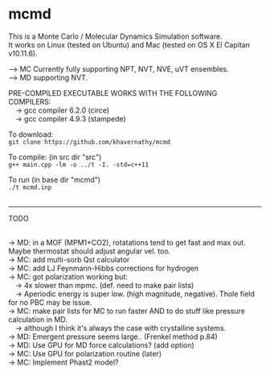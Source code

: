 # mcmd
This is a Monte Carlo / Molecular Dynamics Simulation software.<br />
It works on Linux (tested on Ubuntu) and Mac (tested on OS X El Capitan v10.11.6).<br />

--> MC Currently fully supporting NPT, NVT, NVE, uVT ensembles.  <br />
--> MD supporting NVT.  <br />

PRE-COMPILED EXECUTABLE WORKS WITH THE FOLLOWING COMPILERS:  <br />
&emsp;-> gcc compiler 6.2.0 (circe)  <br />
&emsp;-> gcc compiler 4.9.3 (stampede)  <br />

To download: <br />
`git clone https://github.com/khavernathy/mcmd` <br />

To compile: (in src dir "src")<br />
`g++ main.cpp -lm -o ../t -I. -std=c++11`  <br />

To run (in base dir "mcmd") <br />
`./t mcmd.inp`<br /><br />  
  
<hr />
  
TODO<br /><br />

-> MD: in a MOF (MPM1+CO2), rotatations tend to get fast and max out. Maybe thermostat should adjust angular vel. too.<br />
-> MC: add multi-sorb Qst calculator<br />
-> MC: add LJ Feynmann-Hibbs corrections for hydrogen<br />
-> MC: got polarization working but:<br />
&emsp;-> 4x slower than mpmc. (def. need to make pair lists)<br />
&emsp;-> Aperiodic energy is super low. (high magnitude, negative). Thole field for no PBC may be issue.<br />
-> MC: make pair lists for MC to run faster AND to do stuff like pressure calculation in MD. <br />
&emsp;-> although I think it's always the case with crystalline systems.<br />
-> MD: Emergent pressure seems large.. (Frenkel method p.84)<br />
-> MD: Use GPU for MD force calculations? (add option)<br />
-> MC: Use GPU for polarization routine (later)<br />
-> MC: Implement Phast2 model?<br />

